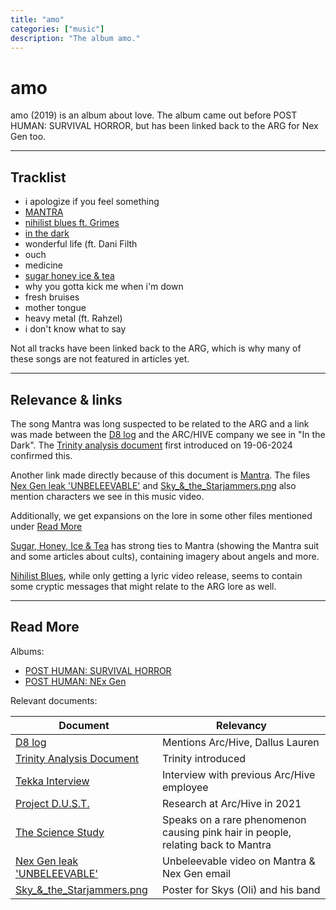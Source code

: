 ```yaml
---
title: "amo"
categories: ["music"]
description: "The album amo."
---
```

# amo

amo (2019) is an album about love. The album came out before POST HUMAN: 
SURVIVAL HORROR, but has been linked back to the ARG for Nex Gen too.

***

## Tracklist

- i apologize if you feel something
- [MANTRA](amo-mantra)
- [nihilist blues ft. Grimes](amo-nihilist-blues)
- [in the dark](amo-in-the-dark)
- wonderful life (ft. Dani Filth
- ouch
- medicine
- [sugar honey ice & tea](amo-shit)
- why you gotta kick me when i'm down
- fresh bruises
- mother tongue
- heavy metal (ft. Rahzel)
- i don't know what to say

Not all tracks have been linked back to the ARG, which 
is why many of these songs are not featured in articles yet.

***

## Relevance & links

The song Mantra was long suspected to be related to the 
ARG and a link was made between the [D8 log](../files/lauren_d8_log) and the ARC/HIVE company 
we see in "In the Dark". The [Trinity analysis document](../files/trinity_document) first
introduced on 19-06-2024 confirmed this.

Another link made directly because of this document is [Mantra](amo-mantra).
The files [Nex Gen leak 'UNBELEEVABLE'](../files/unbeleevable) and [Sky_&_the_Starjammers.png](../files/skystarjammers) 
also mention characters we see in this music video.

Additionally, we get expansions on the lore in some other files mentioned under [Read More](#read-more)

[Sugar, Honey, Ice & Tea](amo-shit) has strong ties to Mantra (showing the Mantra suit and some 
articles about cults), containing imagery about angels and more.

[Nihilist Blues](amo-nihilist-blues), while only getting a lyric video release, 
seems to contain some cryptic messages that might relate to the ARG lore as well.

***

## Read More

Albums:

- [POST HUMAN: SURVIVAL HORROR](ph-survival-horror)
- [POST HUMAN: NEx Gen](ph-nex-gen)

Relevant documents:

| Document                                               | Relevancy                                                                        |
|--------------------------------------------------------|----------------------------------------------------------------------------------|
| [D8 log](../files/lauren_d8_log)                       | Mentions Arc/Hive, Dallus Lauren                                                 |
| [Trinity Analysis Document](../files/trinity_document) | Trinity introduced                                                               |
| [Tekka Interview](../files/tekka_interview)            | Interview with previous Arc/Hive employee                                        |
| [Project D.U.S.T.](../files/project_dust)              | Research at Arc/Hive in 2021                                                     |
| [The Science Study](../files/thesciencestudy)          | Speaks on a rare phenomenon causing pink hair in people, relating back to Mantra |
| [Nex Gen leak 'UNBELEEVABLE'](../files/unbeleevable)   | Unbeleevable video on Mantra & Nex Gen email                                     |
| [Sky_&_the_Starjammers.png](../files/skystarjammers)   | Poster for Skys (Oli) and his band                                               |
